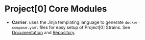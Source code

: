 # Project[0] Core Modules

* **Carrier**: uses the Jinja templating language to generate `docker-compose.yaml` files for easy setup of Project[0] Strains.  See [Documentation](carrier/index) and [Repository](www.github.com/Project-0/carrier).